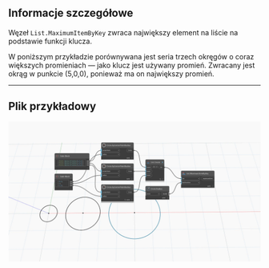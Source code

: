 ## Informacje szczegółowe
Węzeł `List.MaximumItemByKey` zwraca największy element na liście na podstawie funkcji klucza.

W poniższym przykładzie porównywana jest seria trzech okręgów o coraz większych promieniach — jako klucz jest używany promień. Zwracany jest okrąg w punkcie (5,0,0), ponieważ ma on największy promień.
___
## Plik przykładowy

![List.MaximumItemByKey](./List.MaximumItemByKey_img.jpg)

